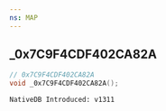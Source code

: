 ```yaml
---
ns: MAP
---
```

## _0x7C9F4CDF402CA82A

```c
// 0x7C9F4CDF402CA82A
void _0x7C9F4CDF402CA82A();
```

```
NativeDB Introduced: v1311
```

